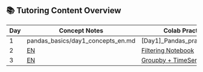 ## 📚 Tutoring Content Overview

| Day | Concept Notes | Colab Practice | Colab Solution |
|------|---------------|----------------| ----------------|
| 1 | pandas_basics/day1_concepts_en.md | [Day1]_Pandas_practice.ipynb | [Day1]_Pandas_solution.ipynb
| 2 | [EN](week2_data_filtering/concepts_en.md) | [Filtering Notebook](week2_data_filtering/filtering_practice.ipynb) |
| 3 | [EN](week3_groupby_timeseries/concepts_en.md) | [Groupby + TimeSeries](week3_groupby_timeseries/groupby_timeseries.ipynb) |
